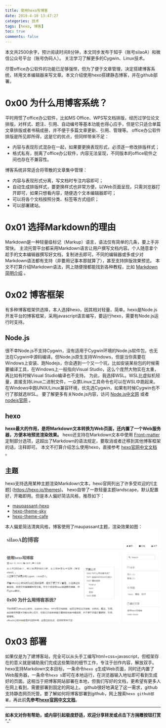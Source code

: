 ```yaml
---
title: 使用hexo写博客
date: 2019-4-10 13:47:27
categories: 技术
tags: [hexo, 博客]
toc: true
comments: false
---
```


本文共2500余字，预计阅读时间8分钟，本文同步发布于知乎（账号silaoA）和微信公众号平台（账号伪码人）。
关注学习了解更多的Cygwin、Linux技术。

尽管office办公软件的功能已足够强悍，但为了便于文章管理，决定搭建博客系统，转用文本编辑器来写文章。本文介绍使用hexo搭建静态博客，并在github部署。

<!--more-->

<!-- [toc] -->

# 0x00 为什么用博客系统？
平时用惯了office办公软件，比如MS Office、WPS写文档排版，经历过学位论文排版，对样式、题注、引用、自动编号等基本功能也得心应手，但是它只适合单篇文章排版或者书稿成册，并不便于多篇文章更新、引用、管理等。
office办公软件排版是所见即所得，这是它的优点，但同样带来不足：
+ 内容与表现形式混杂在一起，如果要更换表现形式，必须逐一修改排版样式；
+ 格式私有，脱离了office办公软件，内容无法呈现，不同版本的office软件之间也存在不兼容性。

博客系统非常适合将零散的文章集中管理：
+ 内容与表现形式分离，写文档时专注内容即可；
+ 自动生成排版样式，要更换样式也非常方便，以Web页面呈现，只需浏览器打开即可，如果只想看内容，随便选个文本编辑器即可；
+ 可以将各个文档按照分类、标签等方式组织；
+ 可以部署建站。

# 0x01 选择Markdown的理由
Markdown是一种轻量级标记（Markup）语言，语法仅有简单的几条，要上手非常快。
主流托管平台都采用Markdown语言让用户撰写文档内容。个人随意拿个趁手的文本编辑器撰写好文档，复制进去即可。不同的编辑器或多或少对Markdown语法都有支持（非要用记事本那就算了），甚至支持排版效果预览。
本文不打算介绍Markdown语法，网上随便搜都能找到各种教程，比如 [Markdown简明介绍](https://mazhuang.org/markdown-intro/) 。

# 0x02 博客框架
有多种博客框架供选择，本人选择hexo，因其相对轻量、简单。hexo是Node.js开发平台的博客框架，采用javascript语言编写，要运行hexo，需要有Node.js运行时支持。
## Node.js
很不幸Node.js不支持Cygwin，没有适用于Cygwin环境的Node.js软件包，也无法在Cygwin中源码编译。但Node.js原生支持Windows，但是当你真要在Windows上安装、跑Nodejs，你会遇到一个又一个坑，比如安装某些包的时候需要编译工具，在Windows上一般指向Visual Studio，这么个庞然大物实在太重，再比如有时候Visual Studio编译也不支持。
为此，我选择WSL。WSL比虚拟机轻量，直接支持Linux二进制文件，一众票Linux工具命令也可以在WSL中跑起来。
在Windows中跑UNIX/Linux兼容环境，优先选Cygwin，如果有时候Cygwin也不行了那就选WSL。
要了解更多有关Node.js内容，访问 [Node.js中文网](http://nodejs.cn) 或者 [nodejs官网](https://nodejs.org) 。

## hexo
**hexo最大的作用，是将Markdown文本转换为Web页面，还内置了一个Web服务器，方便本地预览渲染效果。** hexo还支持在Markdown文本中使用 [Front-matter](https://hexo.io/zh-cn/docs/front-matter)定制部分选项，这超出了Markdown的语法规定，要取消或者迁移到其他博客框架的话，注释即可。
本文不打算介绍怎么使用hexo，直接参考 [hexo官网中文文档](https://hexo.io/zh-cn/docs) 。

## 主题
hexo支持选用某种主题渲染Markdown文本，hexo官网列出了许多受欢迎的![主题] (https://hexo.io/themes)。
hexo自带了一款轻量主题landscape，默认配置好，开箱即用。但是本人偏好简洁风格，推荐如下：
+ [maupassant-hexo](https://github.com/tufu9441/maupassant-hexo)
+ [hexo-theme-sky](https://github.com/iJinxin/hexo-theme-sky)
+ [hexo-theme-cafe](https://github.com/giscafer/hexo-theme-cafe)

本人偏爱简洁清爽风格，博客使用了maupassant主题，渲染效果如图：
![maupassant渲染后效果](../pic/部署后效果.png)

# 0x03 部署
如果仅是为了建博客站，完全可以从头手工编写html+css+javascript，但框架存在的意义就是辅助我们完成这些繁琐的细节工作，专注于创作内容，解放双手。
hexo支持Markdown文本目标，一条命令`hexo g`生成Web页面，同时还内置了Web服务器，一条命令`hexo s`即可在本地运行，在浏览器输入地址即可看到生成好的页面。这相当于把博客网站部署在本地，但我们写好的文档，更希望有更多人在网上看到，需要部署到固定的网站上。
github很好地满足了这一需求，github支持静态网页托管。要了解如何将博客部署到github，网上搜索`hexo github部署`，再此前**先参考[hexo官网中文文档](https://hexo.io/zh-cn/docs)**。

---
**如本文对你有帮助，或内容引起极度舒适，欢迎分享转发或点击下方捐赠按钮打赏** ^_^